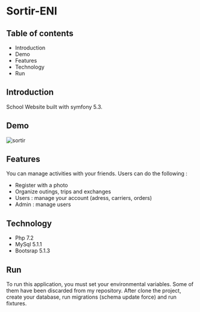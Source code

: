  <h1>Sortir-ENI</h1>
    <h2>Table of contents</h2>
    <ul>
        <li>Introduction</li>
        <li>Demo</li>
        <li>Features</li>
        <li>Technology</li>
        <li>Run</li>
    </ul>

<h2>Introduction</h2>

School Website built with symfony 5.3.

<h2>Demo</h2>

![sortir](https://user-images.githubusercontent.com/91179295/156686633-7fff7c28-8ee0-494f-bc4e-d7f5942ac3e7.gif)

<h2>Features</h2>
You can manage activities with your friends.
Users can do the following :
<ul>
    <li>Register with a photo</li>
    <li>Organize outings, trips and exchanges </li>
    <li>Users : manage your account (adress, carriers, orders)</li>
    <li>Admin : manage users</li>
</ul>
<h2>Technology</h2>
<ul>
    <li>Php 7.2</li>
    <li>MySql 5.1.1</li>
    <li>Bootsrap 5.1.3</li>
</ul>
<h2>Run</h2>
To run this application, you must set your environmental variables. Some of them have been discarded from my repository.
After clone the project, create your database, run migrations (schema update force) and run fixtures.

